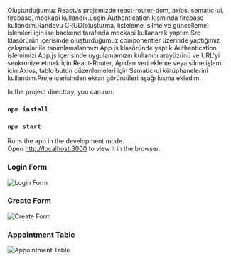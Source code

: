 Oluşturduğumuz ReactJs projemizde react-router-dom, axios, sematic-ui, firebase, mockapi kullandık.Login Authentication kısmında firebase kullandım.Randevu CRUD(oluşturma, listeleme, silme ve güncelleme) işlemleri için ise backend tarafında mockapi kullanarak yaptım.Src klasörürün içerisinde oluşturduğumuz componentler üzerinde yaptığımız çalışmalar ile tanımlamalarımızı App.js klasöründe yaptık.Authentication işlemimizi App.js içerisinde uygulamamızın kullanıcı arayüzünü ve URL'yi senkronize etmek için React-Router, Apiden veri ekleme veya silme işlemi için Axios, tablo buton düzenlemeleri için Sematic-ui kütüphanelerini kullandım.Proje içerisinden ekran görüntüleri aşağı kısma ekledim.




In the project directory, you can run:
### `npm install`

### `npm start`
Runs the app in the development mode.\
Open [http://localhost:3000](http://localhost:3000) to view it in the browser.

### Login Form
![Login Form](https://i.hizliresim.com/ebu3zfv.png)

### Create Form
![Create Form](https://i.hizliresim.com/6946a7g.png)

### Appointment Table
![Appointment Table](https://i.hizliresim.com/ebr1dee.png)
